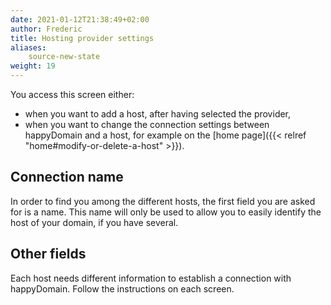 ```yaml
---
date: 2021-01-12T21:38:49+02:00
author: Frederic
title: Hosting provider settings
aliases:
    source-new-state
weight: 19
---
```


You access this screen either:

- when you want to add a host, after having selected the provider,
- when you want to change the connection settings between happyDomain and a host, for example on the [home page]({{< relref "home#modify-or-delete-a-host" >}}).

## Connection name

In order to find you among the different hosts, the first field you are asked for is a name.
This name will only be used to allow you to easily identify the host of your domain, if you have several.


## Other fields

Each host needs different information to establish a connection with happyDomain.
Follow the instructions on each screen.
